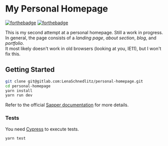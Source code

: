 # My Personal Homepage


[![forthebadge](https://forthebadge.com/images/badges/built-with-love.svg)](https://forthebadge.com)
[![forthebadge](https://forthebadge.com/images/badges/kinda-sfw.svg)](https://forthebadge.com)

This is my second attempt at a personal homepage. Still a work in progress.  
In general, the page consists of a *landing page*, *about section*, *blog*, and *portfolio*.  
It most likely doesn't work in old browsers (looking at you, IE11), but I won't fix this.


## Getting Started

```bash
git clone git@gitlab.com:LenaSchnedlitz/personal-homepage.git
cd personal-homepage
yarn install
yarn run dev
```

Refer to the official [Sapper documentation](https://sapper.svelte.dev/docs) for more details.

### Tests

You need [Cypress](https://www.cypress.io/) to execute tests.

```bash
yarn test
```






